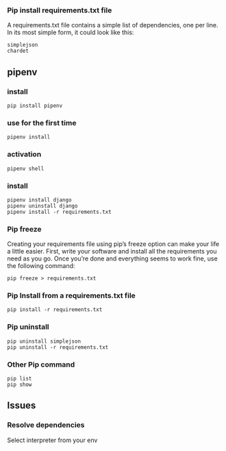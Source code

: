 ### Pip install requirements.txt file
A requirements.txt file contains a simple list of dependencies, one per line. In its most simple form, it could look like this:

```
simplejson
chardet
```

## pipenv

### install 
```pip install pipenv```

### use for the first time
```pipenv install```

### activation
```pipenv shell```

### install
```
pipenv install django
pipenv uninstall django
pipenv install -r requirements.txt
```

### Pip freeze
Creating your requirements file using pip’s freeze option can make your life a little easier. First, write your software and install all the requirements you need as you go. Once you’re done and everything seems to work fine, use the following command:

```
pip freeze > requirements.txt
```

### Pip Install from a requirements.txt file

```
pip install -r requirements.txt
```

### Pip uninstall

```
pip uninstall simplejson
pip uninstall -r requirements.txt
```

### Other Pip command

```
pip list
pip show
```

## Issues

### Resolve dependencies
Select interpreter from your env